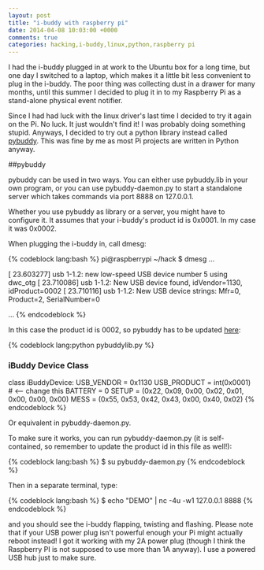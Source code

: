```yaml
---
layout: post
title: "i-buddy with raspberry pi"
date: 2014-04-08 10:03:00 +0000
comments: true
categories: hacking,i-buddy,linux,python,raspberry pi
---
```

I had the i-buddy plugged in at work to the Ubuntu box for a long time, but one day I switched to a laptop, which makes it a little bit less convenient to plug in the i-buddy. The poor thing was collecting dust in a drawer for many months, until this summer I decided to plug it in to my Raspberry Pi as a stand-alone physical event notifier.

Since I had had luck with the linux driver's last time I decided to try it again on the Pi. No luck. It just wouldn't find it! I was probably doing something stupid. Anyways, I decided to try out a python library instead called [pybuddy](https://github.com/ewall/pybuddy). This was fine by me as most Pi projects are written in Python anyway.

##pybuddy

pybuddy can be used in two ways. You can either use pybuddy.lib in your own program, or you can use pybuddy-daemon.py to start a standalone server which takes commands via port 8888 on 127.0.0.1.

Whether you use pybuddy as library or a server, you might have to configure it. It assumes that your i-buddy's product id is 0x0001. In my case it was 0x0002.

When plugging the i-buddy in, call dmesg:

{% codeblock lang:bash %}
pi@raspberrypi ~/hack $ dmesg
 ...
 
[   23.603277] usb 1-1.2: new low-speed USB device number 5 using dwc_otg
[   23.710086] usb 1-1.2: New USB device found, idVendor=1130, idProduct=0002
[   23.710116] usb 1-1.2: New USB device strings: Mfr=0, Product=2, SerialNumber=0
 
...
{% endcodeblock %}

In this case the product id is 0002, so pybuddy has to be updated [here](https://github.com/ewall/pybuddy/blob/master/pybuddylib.py#L77):

{% codeblock lang:python pybuddylib.py %}
### iBuddy Device Class
class iBuddyDevice:
  USB_VENDOR  = 0x1130
  USB_PRODUCT = int(0x0001) # <-- change this
  BATTERY     = 0
  SETUP       = (0x22, 0x09, 0x00, 0x02, 0x01, 0x00, 0x00, 0x00)
  MESS        = (0x55, 0x53, 0x42, 0x43, 0x00, 0x40, 0x02)
{% endcodeblock %}

Or equivalent in pybuddy-daemon.py.

To make sure it works, you can run pybuddy-daemon.py (it is self-contained, so remember to update the product id in this file as well!):

{% codeblock lang:bash %}
$ su pybuddy-daemon.py
{% endcodeblock %}

Then in a separate terminal, type:

{% codeblock lang:bash %}
$ echo "DEMO" | nc -4u -w1 127.0.0.1 8888
{% endcodeblock %}

and you should see the i-buddy flapping, twisting and flashing. Please note that if your USB power plug isn't powerful enough your Pi might actually reboot instead! I got it working with my 2A power plug (though I think the Raspberry PI is not supposed to use more than 1A anyway). I use a powered USB hub just to make sure.
